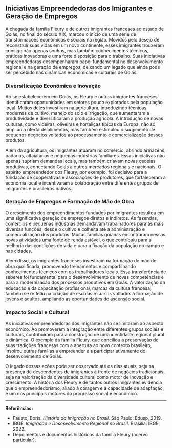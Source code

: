 ## Iniciativas Empreendedoras dos Imigrantes e Geração de Empregos

A chegada da família Fleury e de outros imigrantes franceses ao estado de Goiás, no final do século XIX, marcou o início de uma série de transformações econômicas e sociais na região. Movidos pelo desejo de reconstruir suas vidas em um novo continente, esses imigrantes trouxeram consigo não apenas sonhos, mas também conhecimentos técnicos, práticas inovadoras e uma forte disposição para o trabalho. Suas iniciativas empreendedoras desempenharam papel fundamental no desenvolvimento regional e na geração de empregos, deixando um legado que ainda pode ser percebido nas dinâmicas econômicas e culturais de Goiás.

### Diversificação Econômica e Inovação

Ao se estabelecerem em Goiás, os Fleury e outros imigrantes franceses identificaram oportunidades em setores pouco explorados pela população local. Muitos deles investiram na agricultura, introduzindo técnicas modernas de cultivo, manejo do solo e irrigação, que aumentaram a produtividade e diversificaram a produção agrícola. A introdução de novas culturas, como videiras, oliveiras e hortaliças típicas da Europa, não só ampliou a oferta de alimentos, mas também estimulou o surgimento de pequenos negócios voltados ao processamento e comercialização desses produtos.

Além da agricultura, os imigrantes atuaram no comércio, abrindo armazéns, padarias, alfaiatarias e pequenas indústrias familiares. Essas iniciativas não apenas supriam demandas locais, mas também criavam novas cadeias produtivas, conectando Goiás a outros mercados regionais e nacionais. O espírito empreendedor dos Fleury, por exemplo, foi decisivo para a fundação de cooperativas e associações de produtores, que fortaleceram a economia local e incentivaram a colaboração entre diferentes grupos de imigrantes e brasileiros nativos.

### Geração de Empregos e Formação de Mão de Obra

O crescimento dos empreendimentos fundados por imigrantes resultou em uma significativa geração de empregos diretos e indiretos. As fazendas, comércios e pequenas indústrias demandavam trabalhadores para as mais diversas funções, desde o cultivo e colheita até a administração e comercialização dos produtos. Muitas famílias goianas encontraram nessas novas atividades uma fonte de renda estável, o que contribuiu para a melhoria das condições de vida e para a fixação da população no campo e nas cidades.

Além disso, os imigrantes franceses investiram na formação de mão de obra qualificada, promovendo treinamentos e compartilhando conhecimentos técnicos com os trabalhadores locais. Essa transferência de saberes foi fundamental para o desenvolvimento de novas competências e para a modernização dos processos produtivos em Goiás. A valorização da educação e da capacitação profissional, marcas da cultura francesa, também se refletiu na criação de escolas e cursos voltados à formação de jovens e adultos, ampliando as oportunidades de ascensão social.

### Impacto Social e Cultural

As iniciativas empreendedoras dos imigrantes não se limitaram ao aspecto econômico. Ao promoverem a integração entre diferentes grupos sociais e culturais, contribuíram para a construção de uma identidade regional plural e dinâmica. O exemplo da família Fleury, que conciliou a preservação de suas tradições francesas com a abertura ao novo contexto brasileiro, inspirou outras famílias a empreender e a participar ativamente do desenvolvimento de Goiás.

O legado dessas ações pode ser observado até os dias atuais, seja na presença de descendentes de imigrantes à frente de negócios tradicionais, seja na valorização da diversidade cultural como motor de inovação e crescimento. A história dos Fleury e de tantos outros imigrantes evidencia que o empreendedorismo, aliado à coragem e à capacidade de adaptação, é um dos principais motores do progresso social e econômico.

---

**Referências:**

- Fausto, Boris. *História da Imigração no Brasil*. São Paulo: Edusp, 2019.
- IBGE. *Imigração e Desenvolvimento Regional no Brasil*. Brasília: IBGE, 2022.
- Depoimentos e documentos históricos da família Fleury (acervo particular).